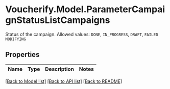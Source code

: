 # Voucherify.Model.ParameterCampaignStatusListCampaigns
Status of the campaign. Allowed values: `DONE`, `IN_PROGRESS`, `DRAFT`, `FAILED` `MODIFYING`

## Properties

Name | Type | Description | Notes
------------ | ------------- | ------------- | -------------

[[Back to Model list]](../README.md#documentation-for-models) [[Back to API list]](../README.md#documentation-for-api-endpoints) [[Back to README]](../README.md)

